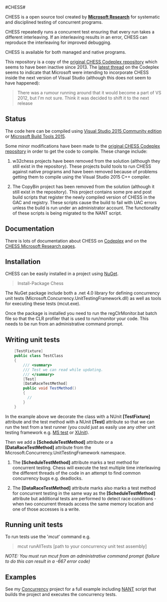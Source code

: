 #CHESS#

CHESS is a open source tool created by **[Microsoft Research](http://research.microsoft.com/en-us/projects/chess/)** for systematic and disciplined testing of concurrent programs. 

CHESS repeatedly runs a concurrent test ensuring that every run takes a different interleaving. If an interleaving results in an error, CHESS can reproduce the interleaving for improved debugging. 

CHESS is available for both managed and native programs.

This repository is a copy of the [original CHESS Codeplex repository](https://chesstool.codeplex.com/) which seems to have been inactive since 2013. The [latest thread](https://chesstool.codeplex.com/discussions/450787) on the Codeplex seems to indicate that  Microsoft were intending to incorporate CHESS inside the next version of Visual Studio (although this does not seem to have happened):

> There was a rumour running around that it would become a part of VS 2012, but I'm not sure. Think it was decided to shift it to the next release 

## Status ##

The code here can be compiled using [Visual Studio 2015 Community edition](https://go.microsoft.com/fwlink/?LinkId=691978&clcid=0x409) or [Microsoft Build Tools 2015](https://www.microsoft.com/en-us/download/details.aspx?id=48159). 

Some minor modifications have been made to the [original CHESS Codeplex repository](https://chesstool.codeplex.com/) in order to get the code to compile. These change include:

1. w32chess projects have been removed from the solution (although they still exist in the repository). These projects build tools to run CHESS against native programs and have been removed because of problems getting them to compile using the Visual Studio 2015 C++ compiler.

2. The CopyBin project has been removed from the solution (although it still exist in the repository). This project contains some pre and post build scripts that register the newly compiled version of CHESS in the GAC and registry. These scripts cause the build to fail with UAC errors unless the build is run under an administrator account. The functionality of these scripts is being migrated to the NANT script.  


## Documentation ##

There is lots of documentation about CHESS on [Codeplex](https://chesstool.codeplex.com/documentation) and on the [CHESS Microsoft Research pages](http://research.microsoft.com/en-us/projects/chess/).

## Installation ##

CHESS can be easily installed in a project using [NuGet](https://www.nuget.org/packages/Chess/).

> Install-Package Chess

The NuGet package include both a .net 4.0 library for defining concurrency unit tests (Microsoft.Concurrency.UnitTestingFramework.dll) as well as tools for executing these tests (mcut.exe). 

Once the package is installed you need to run the regClrMonitor.bat batch file so that the CLR profiler that is used to run/monitor your code. This needs to be run from an administrative command prompt.

## Writing unit tests ##


```csharp
    [TestFixture]
    public class TestClass
    {
        /// <summary>
        /// Test we can read while updating.
        /// </summary>
        [Test]
        [DataRaceTestMethod]
        public void TestMethod()
        {
          // 
        }
    }
```
In the example above we decorate the class with a NUnit **[TestFixture]** attribute and the test method with a NUnit **[Test]** attribute so that we can run the test from a test runner (you could just as easily use any other unit testing framework e.g. [MS test](https://msdn.microsoft.com/en-us/library/ms243147.aspx) or [XUnit](https://xunit.github.io/)). 

Then we add a **[ScheduleTestMethod]** attribute or a **[DataRaceTestMethod]** attribute from the Microsoft.Concurrency.UnitTestingFramework namespace. 

1. The **[ScheduleTestMethod]** attribute marks a test method for concurrent testing. Chess will execute the test multiple time interleaving the different threads of the code in an attempt to find common concurrency bugs e.g. deadlocks.

2. The **[DataRaceTestMethod]** attribute marks also marks a test method for concurrent testing in the same way as the **[ScheduleTestMethod]** attribute but additional tests are performed to detect race conditions - when two concurrent threads access the same memory location and one of those accesses is a write.


## Running unit tests ##

To run tests use the '*mcut*' command e.g.

> mcut runAllTests [path to your concurrency unit test assembly]

*NOTE: You must run mcut from an administrative command prompt (failure to do this can result in a -667 error code)*

## Examples ##
See my [Concurrency](https://github.com/LeeSanderson/Concurrency) project for a full example including [NANT](http://nant.sourceforge.net/) script that builds the project and executes the concurrency tests. 